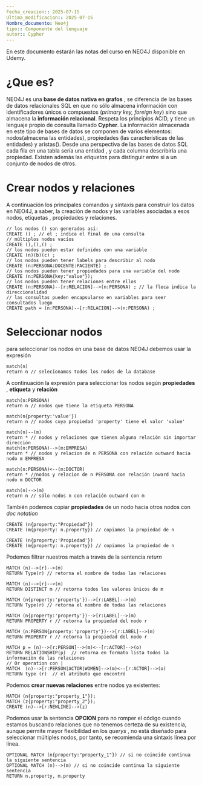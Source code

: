 ```yaml
---
Fecha_creacion:: 2025-07-15
Ultima_modificacion:: 2025-07-15
Nombre_documento: Neo4j
tipo:: Componente del lenguaje
autor:: Cypher
---
```


En este documento estarán las notas del curso en NEO4J disponible en Udemy. 
# ¿Que es?

NEO4J es una **base de datos nativa en grafos** , se diferencia de las bases de datos relacionales SQL en que no sólo almacena información con identificadores únicos o compuestos (*primary key, foreign key*) sino que almacena la **información relacional**. Respeta los principios ACID, y tiene un lenguaje propio de consulta llamado **Cypher**. La información almacenada en este tipo de bases de datos se componen de varios elementos: nodos(almacena las entidades), propiedades (las características de las entidades) y aristas(). Desde una perspectiva de las bases de datos SQL cada fila en una tabla sería una entidad , y cada columna describiría una propiedad. Existen además las *etiquetas* para distinguir entre si a un conjunto de nodos de otros. 

# Crear nodos y relaciones

A continuación los principales comandos y sintaxis para construir los datos en NEO4J, a saber, la creación de nodos y las variables asociadas a esos nodos, etiquetas , propiedades y relaciones. 

```cypher fold title:create_node ln:true 
// los nodos () son generados así: 
CREATE () ; // el ; indica el final de una consulta 
// múltiplos nodos vacíos
CREATE (),(),() ;
// los nodos pueden estar definidos con una variable
CREATE (n)(b)(c) ;
// los nodos pueden tener labels para describir al nodo  
CREATE (n:PERSONA:DOCENTE:PACIENTE) ;
// los nodos pueden tener propiedades para una variable del nodo
CREATE (n:PERSONA{key:"value"});
// los nodos pueden tener relaciones entre ellos
CREATE (n:PERSONA)--[r:RELACION]-->(n:PERSONA) ; // la fleca indica la direccionalidad 
// las consultas pueden encapsularse en variables para seer consultados luego
CREATE path = (n:PERSONA)--[r:RELACION]-->(n:PERSONA) ;
```
# Seleccionar nodos
para seleccionar los nodos en una base de datos NEO4J debemos usar la expresión
```cypher fold title:expretion_node ln:true
match(n)
return n // selecionamos todos los nodos de la database
```
A continuación  la expresión para seleccionar los nodos según **propiedades** , **etiqueta** y **relación**

```cypher fold title:march_node ln:true 
match(n:PERSONA)
return n // nodos que tiene la etiqueta PERSONA

match(n{property:'value'})
return n // nodos cuya propiedad 'property' tiene el valor 'value'

match(n)--(m)
return * // nodos y relaciones que tienen alguna relación sin importar dirección
match(n:PERSONA)-->(m:EMPRESA)
return * // nodos y relacion de n PERSONA con relación outward hacia nodo m EMPRESA

match(n:PERSONA)<--(m:DOCTOR)
return * //nodos y relacion de n PERSONA con relación inward hacia nodo m DOCTOR

match(n)-->(m)
return n // sólo nodos n con relación outward con m 
```

También podemos copiar **propiedades** de un nodo hacia otros nodos con *doc notation*

```cypher fold title:copy_node ln:true 
CREATE (n{property:"Propiedad"})
CREATE (m{property: n.property}) // copiamos la propiedad de n
```


```cypher fold title:copy_node ln:true 
CREATE (n{property:'Propiedad'})
CREATE (m{property: n.property}) // copiamos la propiedad de n
```

Podemos filtrar nuestros match a través de la sentencia *return*

```cypher unfold title:filter_node ln:true 
MATCH (n)-->[r]-->(m)
RETURN Type(r) // retorna el nombre de todas las relaciones 

MATCH (n)-->[r]-->(m)
RETURN DISTINCT m // retorna todos los valores ùnicos de m 

MATCH (n{property:'property'})-->[r:LABEL]-->(m)
RETURN Type(r) // retorna el nombre de todas las relaciones 

MATCH (n{property:'property'})-->[r:LABEL]-->(m)
RETURN PROPERTY r // retorna la propiedad del nodo r  

MATCH (n:PERSON{property:'property'})-->[r:LABEL]-->(m)
RETURN PROPERTY r // retorna la propiedad del nodo r  

MATCH p = (n)-->[r:PERSON]-->(m)<--[r:ACTOR]-->(o)
RETURN RELATIONSHIP(p)  // retorna en formato lista todos la informaciòn de las relaciones   
// Or operation con | 
MATCH  (n)-->[r:PERSON|ACTOR|WOMEN]-->(m)<--[r:ACTOR]-->(o)
RETURN type (r)  // el atributo que encontró

```

Podemos **crear nuevas relaciones** entre nodos ya existentes: 

```cypher unfold title:filter_node ln:true 
MATCH (n{property:"property_1"});
MATCH (z{property:"property_2"});
CREATE (n)-->[r:NEWLINE]-->(z)
```

Podemos usar la sentencia  **OPCION** para no romper el código cuando estamos buscando relaciones que no tenemos certeza de su existencia, aunque permite mayor flexibilidad en los *querys* , no está diseñado para seleccionar múltiples nodos, por tanto, se recomienda una sintaxis línea por línea. 

```cypher unfold title:opcional_node ln:true 
OPTIONAL MATCH (n{property:"property_1"}) // si no coincide continua la siguiente sentencia
OPTIONAL MATCH (n)-->(m) // si no coincide continua la siguiente sentencia
RETURN n.property, m.property
```


